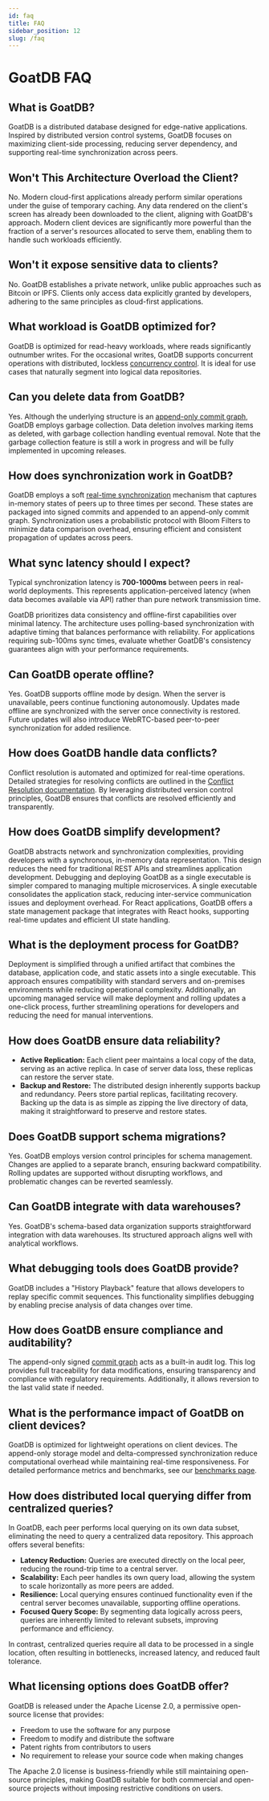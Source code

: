 ```yaml
---
id: faq
title: FAQ
sidebar_position: 12
slug: /faq
---
```



# GoatDB FAQ

## What is GoatDB?

GoatDB is a distributed database designed for edge-native applications. Inspired
by distributed version control systems, GoatDB focuses on maximizing client-side
processing, reducing server dependency, and supporting real-time synchronization
across peers.

## Won't This Architecture Overload the Client?

No. Modern cloud-first applications already perform similar operations under the
guise of temporary caching. Any data rendered on the client's screen has already
been downloaded to the client, aligning with GoatDB's approach. Modern client
devices are significantly more powerful than the fraction of a server's
resources allocated to serve them, enabling them to handle such workloads
efficiently.

## Won't it expose sensitive data to clients?

No. GoatDB establishes a private network, unlike public approaches such as
Bitcoin or IPFS. Clients only access data explicitly granted by developers,
adhering to the same principles as cloud-first applications.

## What workload is GoatDB optimized for?

GoatDB is optimized for read-heavy workloads, where reads significantly
outnumber writes. For the occasional writes, GoatDB supports concurrent
operations with distributed, lockless [concurrency control](/architecture). It
is ideal for use cases that naturally segment into logical data repositories.

## Can you delete data from GoatDB?

Yes. Although the underlying structure is an
[append-only commit graph](/commit-graph), GoatDB employs garbage collection.
Data deletion involves marking items as deleted, with garbage collection
handling eventual removal. Note that the garbage collection feature is still a
work in progress and will be fully implemented in upcoming releases.

## How does synchronization work in GoatDB?

GoatDB employs a soft [real-time synchronization](/sync) mechanism that captures
in-memory states of peers up to three times per second. These states are
packaged into signed commits and appended to an append-only commit graph.
Synchronization uses a probabilistic protocol with Bloom Filters to minimize
data comparison overhead, ensuring efficient and consistent propagation of
updates across peers.

## What sync latency should I expect?

Typical synchronization latency is **700-1000ms** between peers in real-world deployments. This represents application-perceived latency (when data becomes available via API) rather than pure network transmission time.

GoatDB prioritizes data consistency and offline-first capabilities over minimal latency. The architecture uses polling-based synchronization with adaptive timing that balances performance with reliability. For applications requiring sub-100ms sync times, evaluate whether GoatDB's consistency guarantees align with your performance requirements.

## Can GoatDB operate offline?

Yes. GoatDB supports offline mode by design. When the server is unavailable,
peers continue functioning autonomously. Updates made offline are synchronized
with the server once connectivity is restored. Future updates will also
introduce WebRTC-based peer-to-peer synchronization for added resilience.

## How does GoatDB handle data conflicts?

Conflict resolution is automated and optimized for real-time operations.
Detailed strategies for resolving conflicts are outlined in the
[Conflict Resolution documentation](/conflict-resolution). By leveraging
distributed version control principles, GoatDB ensures that conflicts are
resolved efficiently and transparently.

## How does GoatDB simplify development?

GoatDB abstracts network and synchronization complexities, providing developers
with a synchronous, in-memory data representation. This design reduces the need
for traditional REST APIs and streamlines application development. Debugging and
deploying GoatDB as a single executable is simpler compared to managing multiple
microservices. A single executable consolidates the application stack, reducing
inter-service communication issues and deployment overhead. For React
applications, GoatDB offers a state management package that integrates with
React hooks, supporting real-time updates and efficient UI state handling.

## What is the deployment process for GoatDB?

Deployment is simplified through a unified artifact that combines the database,
application code, and static assets into a single executable. This approach
ensures compatibility with standard servers and on-premises environments while
reducing operational complexity. Additionally, an upcoming managed service will
make deployment and rolling updates a one-click process, further streamlining
operations for developers and reducing the need for manual interventions.

## How does GoatDB ensure data reliability?

- **Active Replication:** Each client peer maintains a local copy of the data,
  serving as an active replica. In case of server data loss, these replicas can
  restore the server state.
- **Backup and Restore:** The distributed design inherently supports backup and
  redundancy. Peers store partial replicas, facilitating recovery. Backing up
  the data is as simple as zipping the live directory of data, making it
  straightforward to preserve and restore states.

## Does GoatDB support schema migrations?

Yes. GoatDB employs version control principles for schema management. Changes
are applied to a separate branch, ensuring backward compatibility. Rolling
updates are supported without disrupting workflows, and problematic changes can
be reverted seamlessly.

## Can GoatDB integrate with data warehouses?

Yes. GoatDB's schema-based data organization supports straightforward
integration with data warehouses. Its structured approach aligns well with
analytical workflows.

## What debugging tools does GoatDB provide?

GoatDB includes a "History Playback" feature that allows developers to replay
specific commit sequences. This functionality simplifies debugging by enabling
precise analysis of data changes over time.

## How does GoatDB ensure compliance and auditability?

The append-only signed [commit graph](/commit-graph) acts as a built-in audit
log. This log provides full traceability for data modifications, ensuring
transparency and compliance with regulatory requirements. Additionally, it
allows reversion to the last valid state if needed.

## What is the performance impact of GoatDB on client devices?

GoatDB is optimized for lightweight operations on client devices. The
append-only storage model and delta-compressed synchronization reduce
computational overhead while maintaining real-time responsiveness. For detailed
performance metrics and benchmarks, see our [benchmarks page](/benchmarks).

## How does distributed local querying differ from centralized queries?

In GoatDB, each peer performs local querying on its own data subset, eliminating
the need to query a centralized data repository. This approach offers several
benefits:

- **Latency Reduction:** Queries are executed directly on the local peer,
  reducing the round-trip time to a central server.
- **Scalability:** Each peer handles its own query load, allowing the system to
  scale horizontally as more peers are added.
- **Resilience:** Local querying ensures continued functionality even if the
  central server becomes unavailable, supporting offline operations.
- **Focused Query Scope:** By segmenting data logically across peers, queries
  are inherently limited to relevant subsets, improving performance and
  efficiency.

In contrast, centralized queries require all data to be processed in a single
location, often resulting in bottlenecks, increased latency, and reduced fault
tolerance.

## What licensing options does GoatDB offer?

GoatDB is released under the Apache License 2.0, a permissive open-source
license that provides:

- Freedom to use the software for any purpose
- Freedom to modify and distribute the software
- Patent rights from contributors to users
- No requirement to release your source code when making changes

The Apache 2.0 license is business-friendly while still maintaining open-source
principles, making GoatDB suitable for both commercial and open-source projects
without imposing restrictive conditions on users.
